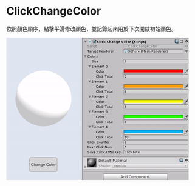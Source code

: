 # ClickChangeColor
依照顏色順序，點擊平滑修改顏色，並記錄起來用於下次開啟初始顏色。

![](https://github.com/Yan-Jun/Unity_Special_Function/blob/master/Gifs/ClickChangeColor.gif) 
